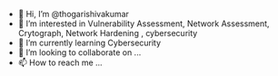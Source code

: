 - 👋 Hi, I’m @thogarishivakumar
- 👀 I’m interested in Vulnerability Assessment, Network Assessment, Crytograph, Network Hardening , cybersecurity
- 🌱 I’m currently learning Cybersecurity
- 💞️ I’m looking to collaborate on ...
- 📫 How to reach me ...

<!---
thogarishivakumar/thogarishivakumar is a ✨ special ✨ repository because its `README.md` (this file) appears on your GitHub profile.
You can click the Preview link to take a look at your changes.
--->
